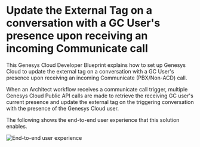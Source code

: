 # Update the External Tag on a conversation with a GC User's presence upon receiving an incoming Communicate call

This Genesys Cloud Developer Blueprint explains how to set up Genesys Cloud to update the external tag on a conversation with a GC User's presence upon receiving an incoming Communicate (PBX/Non-ACD) call.

When an Architect workflow receives a communicate call trigger, multiple Genesys Cloud Public API calls are made to retrieve the receiving GC user's current presence and update the external tag on the triggering conversation with the presence of the Genesys Cloud user.

The following shows the end-to-end user experience that this solution enables.

![End-to-end user experience](blueprint/images/GCPutExternalTag.gif "End-to-end user experience")
